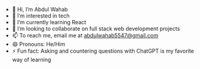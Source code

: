 - 👋 Hi, I’m Abdul Wahab
- 👀 I’m interested in tech
- 🌱 I’m currently learning React
- 💞️ I’m looking to collaborate on full stack web development projects
- 📫 To reach me, email me at abdulwahab5547@gmail.com
- 😄 Pronouns: He/Him
- ⚡ Fun fact: Asking and countering questions with ChatGPT is my favorite way of learning

